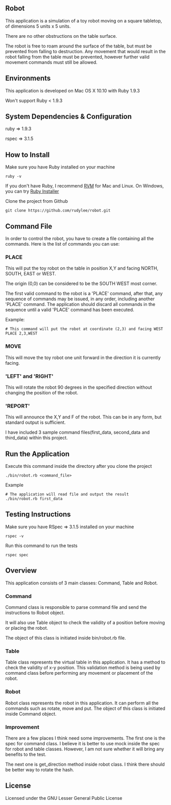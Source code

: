 ## Robot

This application is a simulation of a toy robot moving on a square tabletop, of dimensions 5 units x 5 units.

There are no other obstructions on the table surface.

The robot is free to roam around the surface of the table, but must be prevented from falling to destruction. Any movement that would result in the robot falling from the table must be prevented, however further valid movement commands must still be allowed.

## Environments

This application is developed on Mac OS X 10.10 with Ruby 1.9.3

Won't support Ruby < 1.9.3

## System Dependencies & Configuration

ruby => 1.9.3 

rspec => 3.1.5

## How to Install

Make sure you have Ruby installed on your machine

    ruby -v

If you don't have Ruby, I recommend [RVM](http://rvm.io/) for Mac and Linux. On Windows, you can try [Ruby Installer](http://rubyinstaller.org/)

Clone the project from Github

    git clone https://github.com/rudylee/robot.git

## Command File

In order to control the robot, you have to create a file containing all the commands. Here is the list of commands you can use:

### PLACE 

This will put the toy robot on the table in position X,Y and facing NORTH, SOUTH, EAST or WEST. 

The origin (0,0) can be considered to be the SOUTH WEST most corner.

The first valid command to the robot is a 'PLACE' command, after that, any sequence of commands may be issued, in any order, including another 'PLACE' command. The application should discard all commands in the sequence until a valid 'PLACE' command has been executed.

Example:

    # This command will put the robot at coordinate (2,3) and facing WEST
    PLACE 2,3,WEST

### MOVE 

This will move the toy robot one unit forward in the direction it is currently facing.


### 'LEFT' and 'RIGHT'

This will rotate the robot 90 degrees in the specified direction without changing the position of the robot.

### 'REPORT' 

This will announce the X,Y and F of the robot. This can be in any form, but standard output is sufficient.

I have included 3 sample command files(first_data, second_data and third_data) within this project. 

## Run the Application

Execute this command inside the directory after you clone the project

    ./bin/robot.rb <command_file>

Example
  
    # The application will read file and output the result
    ./bin/robot.rb first_data

## Testing Instructions

Make sure you have RSpec => 3.1.5 installed on your machine

    rspec -v

Run this command to run the tests

    rspec spec

## Overview

This application consists of 3 main classes: Command, Table and Robot. 

### Command 

Command class is responsible to parse command file and send the instructions to Robot object. 

It will also use Table object to check the validity of a position before moving or placing the robot.

The object of this class is initiated inside bin/robot.rb file.

### Table

Table class represents the virtual table in this application. It has a method to check the validity of x-y position. This validation method is being used by command class before performing any movement or placement of the robot. 

### Robot

Robot class represents the robot in this application. It can perform all the commands such as rotate, move and put. The object of this class is initiated inside Command object.

### Improvement

There are a few places I think need some improvements. The first one is the spec for command class. I believe it is better to use mock inside the spec for robot and table classes. However, I am not sure whether it will bring any benefits to the test.

The next one is get_direction method inside robot class. I think there should be better way to rotate the hash.

## License

Licensed under the GNU Lesser General Public License

